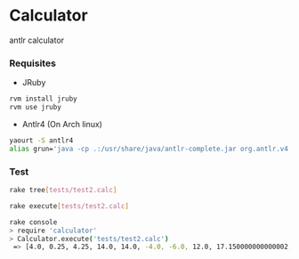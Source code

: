 # Calculator
antlr calculator

###  Requisites

* JRuby
```bash
rvm install jruby
rvm use jruby
```

* Antlr4 (On Arch linux)
```bash
yaourt -S antlr4
alias grun='java -cp .:/usr/share/java/antlr-complete.jar org.antlr.v4.runtime.misc.TestRig "$@"'
```

###  Test

```bash
rake tree[tests/test2.calc]
```

```bash
rake execute[tests/test2.calc]
```

```bash
rake console
> require 'calculator'
> Calculator.execute('tests/test2.calc')
 => [4.0, 0.25, 4.25, 14.0, 14.0, -4.0, -6.0, 12.0, 17.150000000000002, 2.0]
```

